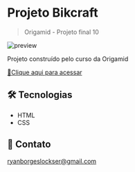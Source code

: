 # Projeto Bikcraft
> Origamid - Projeto final 10

![preview](./img/preview.png)

Projeto construído pelo curso da Origamid

[🔗Clique aqui para acessar](https://lryanborges.github.io/bikcraft-Origamid/)

## 🛠 Tecnologias

- HTML
- CSS

## 👤 Contato

ryanborgeslockser@gmail.com
